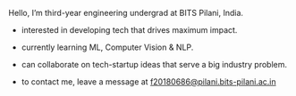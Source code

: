Hello, I’m third-year engineering undergrad at BITS Pilani, India.

- interested in developing tech that drives maximum impact.

- currently learning ML, Computer Vision & NLP.

- can collaborate on tech-startup ideas that serve a big industry problem. 

- to contact me, leave a message at f20180686@pilani.bits-pilani.ac.in

<!---
nixxby/nixxby is a ✨ special ✨ repository because its `README.md` (this file) appears on your GitHub profile.
You can click the Preview link to take a look at your changes.
--->
